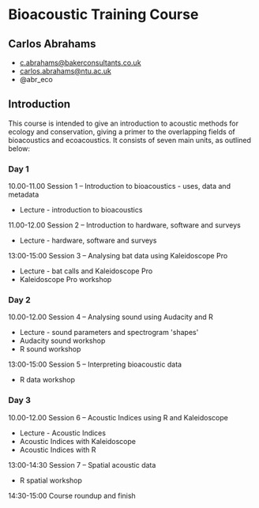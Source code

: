 # Bioacoustic Training Course

## Carlos Abrahams

- c.abrahams@bakerconsultants.co.uk
- carlos.abrahams@ntu.ac.uk
- @abr_eco

## Introduction 
This course is intended to give an introduction to acoustic methods for ecology and conservation, giving a primer to the overlapping fields of bioacoustics and ecoacoustics. It consists of seven main units, as outlined below:

### Day 1

10.00-11.00 Session 1 – Introduction to bioacoustics -  uses, data and metadata

- Lecture - introduction to bioacoustics

11.00-12.00 Session 2 – Introduction to hardware, software and surveys

- Lecture - hardware, software and surveys

13:00-15:00 Session 3 – Analysing bat data using Kaleidoscope Pro

- Lecture - bat calls and Kaleidoscope Pro
- Kaleidoscope Pro workshop

 

### Day 2

10.00-12.00 Session 4 – Analysing sound using Audacity and R 

- Lecture - sound parameters and spectrogram 'shapes'
- Audacity sound workshop
- R sound workshop

13:00-15:00 Session 5 – Interpreting bioacoustic data 

- R data workshop

 

### Day 3

10.00-12.00 Session 6 – Acoustic Indices using R and Kaleidoscope 

- Lecture - Acoustic Indices
- Acoustic Indices with Kaleidoscope
- Acoustic Indices with R

13:00-14:30 Session 7 – Spatial acoustic data 

- R spatial workshop

14:30-15:00 Course roundup and finish  

